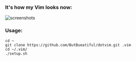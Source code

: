 ### It's how my Vim looks now:

![screenshots](https://raw.github.com/ButBueatiful/dotvim/master/screenshots/vim-screenshot.png)

### Usage:

	cd ~
	git clone https://github.com/ButBueatiful/dotvim.git .vim
	cd ~/.vim/
    ./setup.sh
